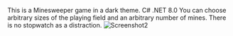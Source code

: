 This is a Minesweeper game in a dark theme. C# .NET 8.0
You can choose arbitrary sizes of the playing field and an arbitrary number of mines.
There is no stopwatch as a distraction.
![Screenshot2](https://github.com/Nefesirius/Saper/assets/165062706/d25abe24-d7cc-4859-9ae7-94a5d7fcac7d)
